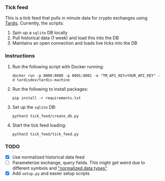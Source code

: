 ### Tick feed
This is a tick feed that pulls in minute data for crypto exchanges using [Tardis](https://tardis.dev/).
Currently, the scripts:
1. Spin up a `sqlite` DB locally
2. Pull historical data (1 week) and load this into the DB
3. Maintains an open connection and loads live ticks into the DB

### Instructions 
1. Run the following script with Docker running:
	```
	docker run -p 8000:8000 -p 8001:8001 -e "TM_API_KEY=YOUR_API_KEY" -d tardisdev/tardis-machine
	```
2. Run the following to install packages:
	```
	pip install -r requirements.txt
	```
3. Set up the `sqlite` DB:
	```
	python3 tick_feed/create_db.py
	```
4. Start the tick feed loading:
	```
	python3 tick_feed/tick_feed.py
	```

### TODO
- [x] Use normalized historical data feed
- [ ] Parameterize exchange, query fields. This might get weird due to different symbols and ["normalized data types"](https://docs.tardis.dev/api/tardis-machine#normalized-data-types)
- [x] Add `setup.py` and easier setup scripts
